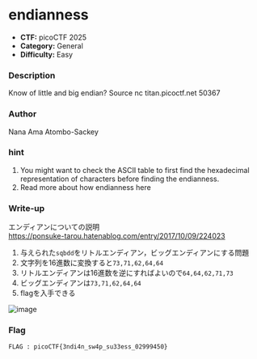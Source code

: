 # endianness

- **CTF:** picoCTF 2025
- **Category:** General
- **Difficulty:** Easy

### Description
Know of little and big endian?
Source
nc titan.picoctf.net 50367

### Author
Nana Ama Atombo-Sackey

### hint
1. You might want to check the ASCII table to first find the hexadecimal representation of characters before finding the endianness.
2. Read more about how endianness here

### Write-up
エンディアンについての説明  
https://ponsuke-tarou.hatenablog.com/entry/2017/10/09/224023

1. 与えられた`sqbdd`をリトルエンディアン，ビッグエンディアンにする問題
2. 文字列を16進数に変換すると`73,71,62,64,64`
3. リトルエンディアンは16進数を逆にすればよいので`64,64,62,71,73`
4. ビッグエンディアンは`73,71,62,64,64`
5. flagを入手できる

 ![image](https://github.com/user-attachments/assets/1cd6430b-aee5-4e03-8693-2915e0d2814f)


### Flag
`FLAG : picoCTF{3ndi4n_sw4p_su33ess_02999450}`
